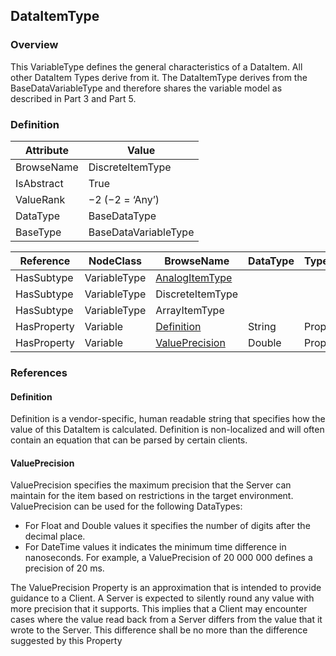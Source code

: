 ## DataItemType
### Overview
This VariableType defines the general characteristics of a DataItem. All other DataItem Types derive from it. The DataItemType derives from the BaseDataVariableType and therefore shares the variable model as described in Part 3 and Part 5.

### Definition
|Attribute|Value|
|---|---|
|BrowseName|DiscreteItemType|
|IsAbstract|True|
|ValueRank|−2 (−2 = ‘Any’)|
|DataType|BaseDataType|
|BaseType|BaseDataVariableType|

|Reference|NodeClass|BrowseName|DataType|TypeDefinition|ModellingRule|
|---|---|---|---|---|---|
|HasSubtype|VariableType|[AnalogItemType](../AnalogItemType/readme.md)|
|HasSubtype|VariableType|DiscreteItemType|
|HasSubtype|VariableType|ArrayItemType|
|HasProperty|Variable|[Definition](#Definition)|String|PropertyType|Optional|
|HasProperty|Variable|[ValuePrecision](#ValuePrecision)|Double|PropertyType|Optional|

### References
#### Definition
Definition is a vendor-specific, human readable string that specifies how the value of this DataItem is calculated. Definition is non-localized and will often contain an equation that can be parsed by certain clients.

#### ValuePrecision
ValuePrecision specifies the maximum precision that the Server can maintain for the item based on restrictions in the target environment.
ValuePrecision can be used for the following DataTypes:

* For Float and Double values it specifies the number of digits after the decimal place.
* For DateTime values it indicates the minimum time difference in nanoseconds. For example, a ValuePrecision of 20 000 000 defines a precision of 20 ms.

The ValuePrecision Property is an approximation that is intended to provide guidance to a Client. A Server is expected to silently round any value with more precision that it supports. This implies that a Client may encounter cases where the value read back from a Server differs from the value that it wrote to the Server. This difference shall be no more than the difference suggested by this Property
